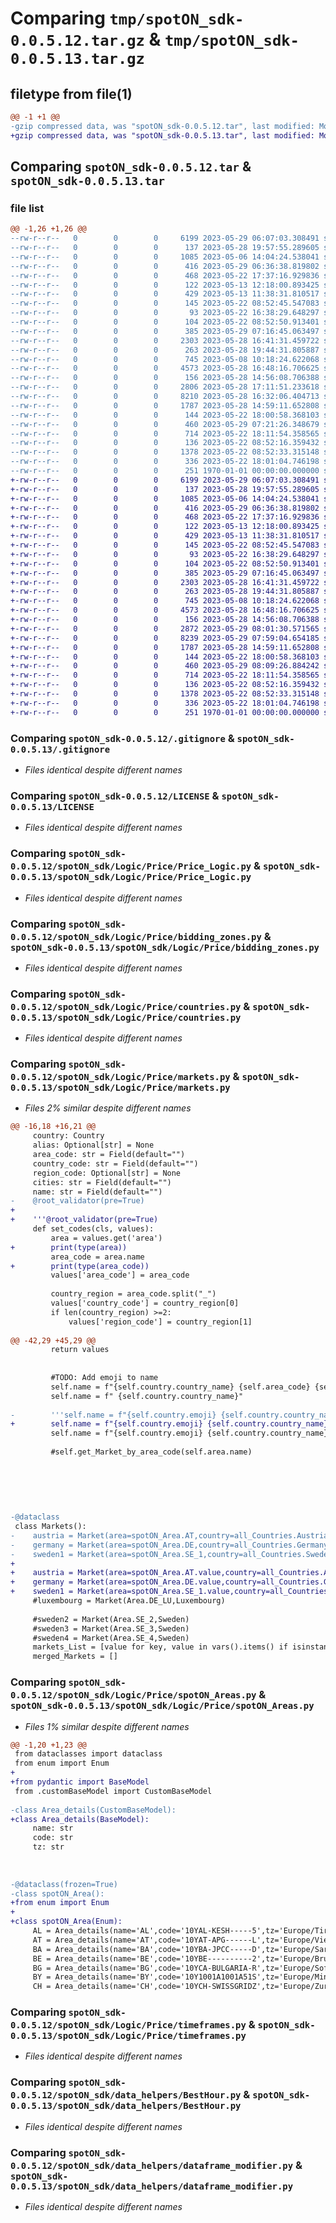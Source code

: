 # Comparing `tmp/spotON_sdk-0.0.5.12.tar.gz` & `tmp/spotON_sdk-0.0.5.13.tar.gz`

## filetype from file(1)

```diff
@@ -1 +1 @@
-gzip compressed data, was "spotON_sdk-0.0.5.12.tar", last modified: Mon May 29 07:21:35 2023, max compression
+gzip compressed data, was "spotON_sdk-0.0.5.13.tar", last modified: Mon May 29 08:09:29 2023, max compression
```

## Comparing `spotON_sdk-0.0.5.12.tar` & `spotON_sdk-0.0.5.13.tar`

### file list

```diff
@@ -1,26 +1,26 @@
--rw-r--r--   0        0        0     6199 2023-05-29 06:07:03.308491 spotON_sdk-0.0.5.12/.gitignore
--rw-r--r--   0        0        0      137 2023-05-28 19:57:55.289605 spotON_sdk-0.0.5.12/.gitmodules
--rw-r--r--   0        0        0     1085 2023-05-06 14:04:24.538041 spotON_sdk-0.0.5.12/LICENSE
--rw-r--r--   0        0        0      416 2023-05-29 06:36:38.819802 spotON_sdk-0.0.5.12/pyproject.toml
--rw-r--r--   0        0        0      468 2023-05-22 17:37:16.929836 spotON_sdk-0.0.5.12/spotON_sdk/Logic/Feedback/Feedback.py
--rw-r--r--   0        0        0      122 2023-05-13 12:18:00.893425 spotON_sdk-0.0.5.12/spotON_sdk/Logic/Feedback/Sensors.py
--rw-r--r--   0        0        0      429 2023-05-13 11:38:31.810517 spotON_sdk-0.0.5.12/spotON_sdk/Logic/Feedback/Units.py
--rw-r--r--   0        0        0      145 2023-05-22 08:52:45.547083 spotON_sdk-0.0.5.12/spotON_sdk/Logic/Feedback/__init__.py
--rw-r--r--   0        0        0       93 2023-05-22 16:38:29.648297 spotON_sdk-0.0.5.12/spotON_sdk/Logic/Output/Switchtypes.py
--rw-r--r--   0        0        0      104 2023-05-22 08:52:50.913401 spotON_sdk-0.0.5.12/spotON_sdk/Logic/Output/__init__.py
--rw-r--r--   0        0        0      385 2023-05-29 07:16:45.063497 spotON_sdk-0.0.5.12/spotON_sdk/Logic/Price/API_Call.py
--rw-r--r--   0        0        0     2303 2023-05-28 16:41:31.459722 spotON_sdk-0.0.5.12/spotON_sdk/Logic/Price/Price_Logic.py
--rw-r--r--   0        0        0      263 2023-05-28 19:44:31.805887 spotON_sdk-0.0.5.12/spotON_sdk/Logic/Price/__init__.py
--rw-r--r--   0        0        0      745 2023-05-08 10:18:24.622068 spotON_sdk-0.0.5.12/spotON_sdk/Logic/Price/bidding_zones.py
--rw-r--r--   0        0        0     4573 2023-05-28 16:48:16.706625 spotON_sdk-0.0.5.12/spotON_sdk/Logic/Price/countries.py
--rw-r--r--   0        0        0      156 2023-05-28 14:56:08.706388 spotON_sdk-0.0.5.12/spotON_sdk/Logic/Price/customBaseModel.py
--rw-r--r--   0        0        0     2806 2023-05-28 17:11:51.233618 spotON_sdk-0.0.5.12/spotON_sdk/Logic/Price/markets.py
--rw-r--r--   0        0        0     8210 2023-05-28 16:32:06.404713 spotON_sdk-0.0.5.12/spotON_sdk/Logic/Price/spotON_Areas.py
--rw-r--r--   0        0        0     1787 2023-05-28 14:59:11.652808 spotON_sdk-0.0.5.12/spotON_sdk/Logic/Price/timeframes.py
--rw-r--r--   0        0        0      144 2023-05-22 18:00:58.368103 spotON_sdk-0.0.5.12/spotON_sdk/Logic/__init__.py
--rw-r--r--   0        0        0      460 2023-05-29 07:21:26.348679 spotON_sdk-0.0.5.12/spotON_sdk/__init__.py
--rw-r--r--   0        0        0      714 2023-05-22 18:11:54.358565 spotON_sdk-0.0.5.12/spotON_sdk/data_helpers/BestHour.py
--rw-r--r--   0        0        0      136 2023-05-22 08:52:16.359432 spotON_sdk-0.0.5.12/spotON_sdk/data_helpers/__init__.py
--rw-r--r--   0        0        0     1378 2023-05-22 08:52:33.315148 spotON_sdk-0.0.5.12/spotON_sdk/data_helpers/dataframe_modifier.py
--rw-r--r--   0        0        0      336 2023-05-22 18:01:04.746198 spotON_sdk-0.0.5.12/spotON_sdk/spotON_controller.py
--rw-r--r--   0        0        0      251 1970-01-01 00:00:00.000000 spotON_sdk-0.0.5.12/PKG-INFO
+-rw-r--r--   0        0        0     6199 2023-05-29 06:07:03.308491 spotON_sdk-0.0.5.13/.gitignore
+-rw-r--r--   0        0        0      137 2023-05-28 19:57:55.289605 spotON_sdk-0.0.5.13/.gitmodules
+-rw-r--r--   0        0        0     1085 2023-05-06 14:04:24.538041 spotON_sdk-0.0.5.13/LICENSE
+-rw-r--r--   0        0        0      416 2023-05-29 06:36:38.819802 spotON_sdk-0.0.5.13/pyproject.toml
+-rw-r--r--   0        0        0      468 2023-05-22 17:37:16.929836 spotON_sdk-0.0.5.13/spotON_sdk/Logic/Feedback/Feedback.py
+-rw-r--r--   0        0        0      122 2023-05-13 12:18:00.893425 spotON_sdk-0.0.5.13/spotON_sdk/Logic/Feedback/Sensors.py
+-rw-r--r--   0        0        0      429 2023-05-13 11:38:31.810517 spotON_sdk-0.0.5.13/spotON_sdk/Logic/Feedback/Units.py
+-rw-r--r--   0        0        0      145 2023-05-22 08:52:45.547083 spotON_sdk-0.0.5.13/spotON_sdk/Logic/Feedback/__init__.py
+-rw-r--r--   0        0        0       93 2023-05-22 16:38:29.648297 spotON_sdk-0.0.5.13/spotON_sdk/Logic/Output/Switchtypes.py
+-rw-r--r--   0        0        0      104 2023-05-22 08:52:50.913401 spotON_sdk-0.0.5.13/spotON_sdk/Logic/Output/__init__.py
+-rw-r--r--   0        0        0      385 2023-05-29 07:16:45.063497 spotON_sdk-0.0.5.13/spotON_sdk/Logic/Price/API_Call.py
+-rw-r--r--   0        0        0     2303 2023-05-28 16:41:31.459722 spotON_sdk-0.0.5.13/spotON_sdk/Logic/Price/Price_Logic.py
+-rw-r--r--   0        0        0      263 2023-05-28 19:44:31.805887 spotON_sdk-0.0.5.13/spotON_sdk/Logic/Price/__init__.py
+-rw-r--r--   0        0        0      745 2023-05-08 10:18:24.622068 spotON_sdk-0.0.5.13/spotON_sdk/Logic/Price/bidding_zones.py
+-rw-r--r--   0        0        0     4573 2023-05-28 16:48:16.706625 spotON_sdk-0.0.5.13/spotON_sdk/Logic/Price/countries.py
+-rw-r--r--   0        0        0      156 2023-05-28 14:56:08.706388 spotON_sdk-0.0.5.13/spotON_sdk/Logic/Price/customBaseModel.py
+-rw-r--r--   0        0        0     2872 2023-05-29 08:01:30.571565 spotON_sdk-0.0.5.13/spotON_sdk/Logic/Price/markets.py
+-rw-r--r--   0        0        0     8239 2023-05-29 07:59:04.654185 spotON_sdk-0.0.5.13/spotON_sdk/Logic/Price/spotON_Areas.py
+-rw-r--r--   0        0        0     1787 2023-05-28 14:59:11.652808 spotON_sdk-0.0.5.13/spotON_sdk/Logic/Price/timeframes.py
+-rw-r--r--   0        0        0      144 2023-05-22 18:00:58.368103 spotON_sdk-0.0.5.13/spotON_sdk/Logic/__init__.py
+-rw-r--r--   0        0        0      460 2023-05-29 08:09:26.884242 spotON_sdk-0.0.5.13/spotON_sdk/__init__.py
+-rw-r--r--   0        0        0      714 2023-05-22 18:11:54.358565 spotON_sdk-0.0.5.13/spotON_sdk/data_helpers/BestHour.py
+-rw-r--r--   0        0        0      136 2023-05-22 08:52:16.359432 spotON_sdk-0.0.5.13/spotON_sdk/data_helpers/__init__.py
+-rw-r--r--   0        0        0     1378 2023-05-22 08:52:33.315148 spotON_sdk-0.0.5.13/spotON_sdk/data_helpers/dataframe_modifier.py
+-rw-r--r--   0        0        0      336 2023-05-22 18:01:04.746198 spotON_sdk-0.0.5.13/spotON_sdk/spotON_controller.py
+-rw-r--r--   0        0        0      251 1970-01-01 00:00:00.000000 spotON_sdk-0.0.5.13/PKG-INFO
```

### Comparing `spotON_sdk-0.0.5.12/.gitignore` & `spotON_sdk-0.0.5.13/.gitignore`

 * *Files identical despite different names*

### Comparing `spotON_sdk-0.0.5.12/LICENSE` & `spotON_sdk-0.0.5.13/LICENSE`

 * *Files identical despite different names*

### Comparing `spotON_sdk-0.0.5.12/spotON_sdk/Logic/Price/Price_Logic.py` & `spotON_sdk-0.0.5.13/spotON_sdk/Logic/Price/Price_Logic.py`

 * *Files identical despite different names*

### Comparing `spotON_sdk-0.0.5.12/spotON_sdk/Logic/Price/bidding_zones.py` & `spotON_sdk-0.0.5.13/spotON_sdk/Logic/Price/bidding_zones.py`

 * *Files identical despite different names*

### Comparing `spotON_sdk-0.0.5.12/spotON_sdk/Logic/Price/countries.py` & `spotON_sdk-0.0.5.13/spotON_sdk/Logic/Price/countries.py`

 * *Files identical despite different names*

### Comparing `spotON_sdk-0.0.5.12/spotON_sdk/Logic/Price/markets.py` & `spotON_sdk-0.0.5.13/spotON_sdk/Logic/Price/markets.py`

 * *Files 2% similar despite different names*

```diff
@@ -16,18 +16,21 @@
     country: Country
     alias: Optional[str] = None
     area_code: str = Field(default="")
     country_code: str = Field(default="")
     region_code: Optional[str] = None
     cities: str = Field(default="")
     name: str = Field(default="")
-    @root_validator(pre=True)
+
+    '''@root_validator(pre=True)
     def set_codes(cls, values):
         area = values.get('area')
+        print(type(area))
         area_code = area.name
+        print(type(area_code))
         values['area_code'] = area_code
 
         country_region = area_code.split("_")
         values['country_code'] = country_region[0]
         if len(country_region) >=2:
             values['region_code'] = country_region[1]
 
@@ -42,29 +45,29 @@
         return values
 
 
         #TODO: Add emoji to name
         self.name = f"{self.country.country_name} {self.area_code} {self.cities}"
         self.name = f" {self.country.country_name}"
 
-        '''self.name = f"{self.country.emoji} {self.country.country_name} {self.area_code} {self.cities}"
+        self.name = f"{self.country.emoji} {self.country.country_name} {self.area_code} {self.cities}"
         self.name = f"{self.country.emoji} {self.country.country_name}"'''
 
         #self.get_Market_by_area_code(self.area.name)
 
 
 
 
 
 
-@dataclass
 class Markets():
-    austria = Market(area=spotON_Area.AT,country=all_Countries.Austria)
-    germany = Market(area=spotON_Area.DE,country=all_Countries.Germany)
-    sweden1 = Market(area=spotON_Area.SE_1,country=all_Countries.Sweden)    
+
+    austria = Market(area=spotON_Area.AT.value,country=all_Countries.Austria)
+    germany = Market(area=spotON_Area.DE.value,country=all_Countries.Germany)
+    sweden1 = Market(area=spotON_Area.SE_1.value,country=all_Countries.Sweden)    
     #luxembourg = Market(Area.DE_LU,Luxembourg)
 
     #sweden2 = Market(Area.SE_2,Sweden)
     #sweden3 = Market(Area.SE_3,Sweden)
     #sweden4 = Market(Area.SE_4,Sweden)
     markets_List = [value for key, value in vars().items() if isinstance(value, Market)]
     merged_Markets = []
```

### Comparing `spotON_sdk-0.0.5.12/spotON_sdk/Logic/Price/spotON_Areas.py` & `spotON_sdk-0.0.5.13/spotON_sdk/Logic/Price/spotON_Areas.py`

 * *Files 1% similar despite different names*

```diff
@@ -1,20 +1,23 @@
 from dataclasses import dataclass
 from enum import Enum
+
+from pydantic import BaseModel
 from .customBaseModel import CustomBaseModel
 
-class Area_details(CustomBaseModel):
+class Area_details(BaseModel):
     name: str
     code: str
     tz: str
 
 
 
-@dataclass(frozen=True)
-class spotON_Area():
+from enum import Enum
+
+class spotON_Area(Enum):
     AL = Area_details(name='AL',code='10YAL-KESH-----5',tz='Europe/Tirane')
     AT = Area_details(name='AT',code='10YAT-APG------L',tz='Europe/Vienna')
     BA = Area_details(name='BA',code='10YBA-JPCC-----D',tz='Europe/Sarajevo')
     BE = Area_details(name='BE',code='10YBE----------2',tz='Europe/Brussels')
     BG = Area_details(name='BG',code='10YCA-BULGARIA-R',tz='Europe/Sofia')
     BY = Area_details(name='BY',code='10Y1001A1001A51S',tz='Europe/Minsk')
     CH = Area_details(name='CH',code='10YCH-SWISSGRIDZ',tz='Europe/Zurich')
```

### Comparing `spotON_sdk-0.0.5.12/spotON_sdk/Logic/Price/timeframes.py` & `spotON_sdk-0.0.5.13/spotON_sdk/Logic/Price/timeframes.py`

 * *Files identical despite different names*

### Comparing `spotON_sdk-0.0.5.12/spotON_sdk/data_helpers/BestHour.py` & `spotON_sdk-0.0.5.13/spotON_sdk/data_helpers/BestHour.py`

 * *Files identical despite different names*

### Comparing `spotON_sdk-0.0.5.12/spotON_sdk/data_helpers/dataframe_modifier.py` & `spotON_sdk-0.0.5.13/spotON_sdk/data_helpers/dataframe_modifier.py`

 * *Files identical despite different names*

